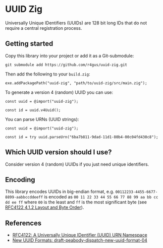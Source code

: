 # UUID Zig

Universally Unique IDentifiers (UUIDs) are 128 bit long IDs that do not require a central
registration process.

## Getting started

Copy this library into your project or add it as a Git-submodule:

```
git submodule add https://github.com/r4gus/uuid-zig.git
```

Then add the following to your `build.zig`:

```
exe.addPackagePath("uuid-zig", "path/to/uuid-zig/src/main.zig");
```

To generate a version 4 (random) UUID you can use:

```zig
const uuid = @import("uuid-zig");

const id = uuid.v4Uuid();
```

You can parse URNs (UUID strings):

```zig
const uuid = @import("uuid-zig");

const id = try uuid.parseUrn("6ba7b811-9dad-11d1-80b4-00c04fd430c8");
```

## Which UUID version should I use?

Consider version 4 (random) UUIDs if you just need unique identifiers.

## Encoding

This library encodes UUIDs in big-endian format, e.g. `00112233-4455-6677-8899-aabbccddeeff`
is encoded as `00 11 22 33 44 55 66 77 88 99 aa bb cc dd ee ff` where `00` is the least and
`ff` is the most significant byte (see [RFC4122 4.1.2 Layout and Byte Order](https://datatracker.ietf.org/doc/html/rfc4122#section-4.1.2)).

## References

* [RFC4122: A Universally Unique IDentifier (UUID) URN Namespace](https://datatracker.ietf.org/doc/html/rfc4122)
* [New UUID Formats: draft-peabody-dispatch-new-uuid-format-04](https://datatracker.ietf.org/doc/html/draft-peabody-dispatch-new-uuid-format)
